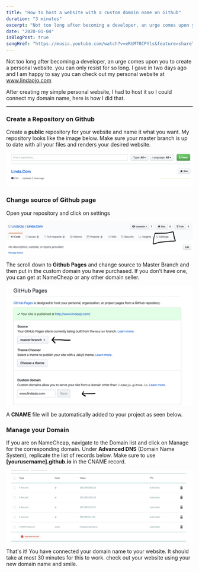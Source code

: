```yaml
---
title: "How to host a website with a custom domain name on Github"
duration: "3 minutes"
excerpt: "Not too long after becoming a developer, an urge comes upon you to create a personal website. you can only resist for so long. I gave in two days ago and I am happy to say you can check out my personal website..."
date: "2020-01-04"
isBlogPost: true
songHref: "https://music.youtube.com/watch?v=eRUM70CPYls&feature=share" 
---
```


Not too long after becoming a developer, an urge comes upon you to create a personal website. you can only resist for so long. I gave in two days ago and I am happy to say you can check out my personal website at
<a class="pink-link" href="https://lindaojo.com">www.lindaojo.com</a>

After creating my simple personal website, I had to host it so I could connect my domain name, here is how I did that.

<hr class="my-10">

<h3>Create a Repository on Github</h3>

Create a <strong>public</strong> repository for your website and name it what you want. My repository looks like the image below. Make sure your master branch is up to date with all your files and renders your desired website.

![Create Repo](./article-images/create-repo.png)

<h3>Change source of Github page</h3>

Open your repository and click on settings

![Change Source of Github page](./article-images/change-source-of-github-page.png)

The scroll down to <strong>Github Pages</strong> and change source to Master Branch and then put in the custom domain you have purchased. If you don’t have one, you can get at NameCheap or any other domain seller.

![Change Source of Github page](./article-images/github-pages.png)

A <strong>CNAME</strong> file will be automatically added to your project as seen below.

<h3>Manage your Domain</h3>

If you are on NameCheap, navigate to the Domain list and click on Manage for the corresponding domain.
Under <strong>Advanced DNS</strong> (Domain Name System), replicate the list of records below. Make sure to use
<strong>[yourusername].github.io</strong> in the CNAME record.

![Change Source of Github page](./article-images/namecheap-DNS.png)

That's it! You have connected your domain name to your website. It should take at most 30 minutes for this to work. check out your website using your new domain name and smile.
